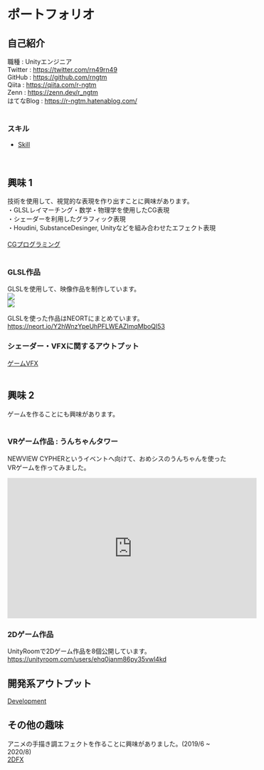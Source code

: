 # ポートフォリオ

## 自己紹介
職種 : Unityエンジニア <br>
Twitter : https://twitter.com/rn49rn49<br>
GitHub : https://github.com/rngtm <br>
Qiita : https://qiita.com/r-ngtm <br>
Zenn : https://zenn.dev/r_ngtm <br>
はてなBlog : https://r-ngtm.hatenablog.com/<br>
<br>

### スキル
* [Skill](markdown/01_skill.md)<br>
<br>

## 興味 1
技術を使用して、視覚的な表現を作り出すことに興味があります。<br>
・GLSLレイマーチング・数学・物理学を使用したCG表現<br>
・シェーダーを利用したグラフィック表現<br>
・Houdini, SubstanceDesinger, Unityなどを組み合わせたエフェクト表現<br>
<br>
[CGプログラミング](markdown/03_cg_programming.md)<br>
<br>


### GLSL作品
GLSLを使用して、映像作品を制作しています。<br>
<img src = "gif/raymarch/01_shadow.gif"><br>
<img src = "gif/raymarch/02_bamboo.gif"><br>

GLSLを使った作品はNEORTにまとめています。<br>
https://neort.io/Y2hWnzYpeUhPFLWEAZImqMboQI53

### シェーダー・VFXに関するアウトプット
[ゲームVFX](markdown/04_game_vfx.md)<br>
<br>

## 興味 2
ゲームを作ることにも興味があります。<br>
<br>

### VRゲーム作品 : うんちゃんタワー
NEWVIEW CYPHERというイベントへ向けて、おめシスのうんちゃんを使ったVRゲームを作ってみました。<br>
<iframe width="560" height="315" 
src="https://www.youtube.com/embed/K1InboPOOAY" 
frameborder="0" 
allow="accelerometer; autoplay; clipboard-write; encrypted-media; gyroscope; picture-in-picture" allowfullscreen></iframe>

### 2Dゲーム作品
UnityRoomで2Dゲーム作品を8個公開しています。<br>
https://unityroom.com/users/ehq0janm86py35vwl4kd<br>

## 開発系アウトプット
[Development](markdown/02_development.md)<br>

## その他の趣味
アニメの手描き調エフェクトを作ることに興味がありました。(2019/6 ~ 2020/8)<br>
[2DFX](markdown/09_2dfx.md) <br>

